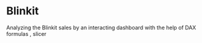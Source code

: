 # Blinkit
Analyzing the  Blinkit sales by an interacting dashboard with the help of DAX formulas , slicer 
